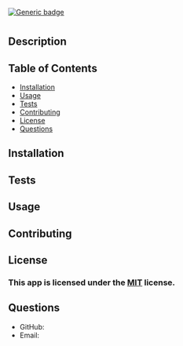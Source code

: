 
[![Generic badge](https://img.shields.io/badge/license-MIT-<COLOR>.svg)](#license)
# 
## Description

## Table of Contents
* [Installation](#installation)
* [Usage](#usage)
* [Tests](#tests)
* [Contributing](#contributing)
* [License](#license)
* [Questions](#questions)
## Installation

## Tests

## Usage

## Contributing

## License
### This app is licensed under the [MIT](https://opensource.org/licenses/MIT) license.
## Questions
* GitHub: [](https://github.com/)
* Email: 
[](mailto:)
  